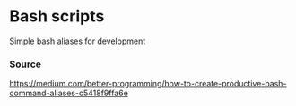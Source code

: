 # Bash scripts
Simple bash aliases for development

### Source
https://medium.com/better-programming/how-to-create-productive-bash-command-aliases-c5418f9ffa6e
